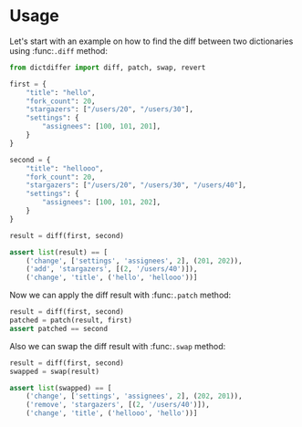 Usage
=====

Let's start with an example on how to find the diff between two
dictionaries using :func:`.diff` method:

```python
from dictdiffer import diff, patch, swap, revert

first = {
    "title": "hello",
    "fork_count": 20,
    "stargazers": ["/users/20", "/users/30"],
    "settings": {
        "assignees": [100, 101, 201],
    }
}

second = {
    "title": "hellooo",
    "fork_count": 20,
    "stargazers": ["/users/20", "/users/30", "/users/40"],
    "settings": {
        "assignees": [100, 101, 202],
    }
}

result = diff(first, second)

assert list(result) == [
    ('change', ['settings', 'assignees', 2], (201, 202)),
    ('add', 'stargazers', [(2, '/users/40')]),
    ('change', 'title', ('hello', 'hellooo'))]
```

Now we can apply the diff result with :func:`.patch` method:

```python
result = diff(first, second)
patched = patch(result, first)
assert patched == second
```

Also we can swap the diff result with :func:`.swap` method:

```python
result = diff(first, second)
swapped = swap(result)

assert list(swapped) == [
    ('change', ['settings', 'assignees', 2], (202, 201)),
    ('remove', 'stargazers', [(2, '/users/40')]),
    ('change', 'title', ('hellooo', 'hello'))]
``` 

    
